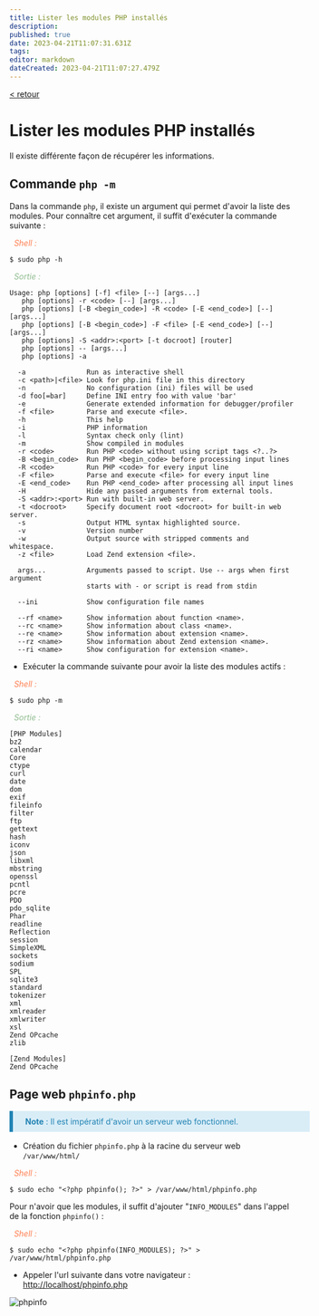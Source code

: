 ```yaml
---
title: Lister les modules PHP installés
description: 
published: true
date: 2023-04-21T11:07:31.631Z
tags: 
editor: markdown
dateCreated: 2023-04-21T11:07:27.479Z
---
```


<html>
<head>
    <meta charset="UTF-8">
    <link rel="stylesheet" href="https://use.fontawesome.com/releases/v5.13.0/css/all.css" integrity="sha384-Bfad6CLCknfcloXFOyFnlgtENryhrpZCe29RTifKEixXQZ38WheV+i/6YWSzkz3V" crossorigin="anonymous">
</head>

[ < retour ](../php/php.md)

# Lister les modules PHP installés

Il existe différente façon de récupérer les informations.

## Commande `php -m`

Dans la commande `php`, il existe un argument qui permet d'avoir la liste des modules. Pour connaître cet argument, il suffit d'exécuter la commande suivante :

<span style="color:coral;"><i class="fas fa-laptop-code"></i>&nbsp;&nbsp;_Shell :_</span>

```shell
$ sudo php -h
```

<span style="color:darkseagreen;"><i class="fas fa-tv"></i>&nbsp;&nbsp;_Sortie :_</span>

```
Usage: php [options] [-f] <file> [--] [args...]
   php [options] -r <code> [--] [args...]
   php [options] [-B <begin_code>] -R <code> [-E <end_code>] [--] [args...]
   php [options] [-B <begin_code>] -F <file> [-E <end_code>] [--] [args...]
   php [options] -S <addr>:<port> [-t docroot] [router]
   php [options] -- [args...]
   php [options] -a

  -a               Run as interactive shell
  -c <path>|<file> Look for php.ini file in this directory
  -n               No configuration (ini) files will be used
  -d foo[=bar]     Define INI entry foo with value 'bar'
  -e               Generate extended information for debugger/profiler
  -f <file>        Parse and execute <file>.
  -h               This help
  -i               PHP information
  -l               Syntax check only (lint)
  -m               Show compiled in modules
  -r <code>        Run PHP <code> without using script tags <?..?>
  -B <begin_code>  Run PHP <begin_code> before processing input lines
  -R <code>        Run PHP <code> for every input line
  -F <file>        Parse and execute <file> for every input line
  -E <end_code>    Run PHP <end_code> after processing all input lines
  -H               Hide any passed arguments from external tools.
  -S <addr>:<port> Run with built-in web server.
  -t <docroot>     Specify document root <docroot> for built-in web server.
  -s               Output HTML syntax highlighted source.
  -v               Version number
  -w               Output source with stripped comments and whitespace.
  -z <file>        Load Zend extension <file>.

  args...          Arguments passed to script. Use -- args when first argument
                   starts with - or script is read from stdin

  --ini            Show configuration file names

  --rf <name>      Show information about function <name>.
  --rc <name>      Show information about class <name>.
  --re <name>      Show information about extension <name>.
  --rz <name>      Show information about Zend extension <name>.
  --ri <name>      Show configuration for extension <name>.
```

* Exécuter la commande suivante pour avoir la liste des modules actifs :

<span style="color:coral;"><i class="fas fa-laptop-code"></i>&nbsp;&nbsp;_Shell :_</span>

```shell
$ sudo php -m
```

<span style="color:darkseagreen;"><i class="fas fa-tv"></i>&nbsp;&nbsp;_Sortie :_</span>

```
[PHP Modules]
bz2
calendar
Core
ctype
curl
date
dom
exif
fileinfo
filter
ftp
gettext
hash
iconv
json
libxml
mbstring
openssl
pcntl
pcre
PDO
pdo_sqlite
Phar
readline
Reflection
session
SimpleXML
sockets
sodium
SPL
sqlite3
standard
tokenizer
xml
xmlreader
xmlwriter
xsl
Zend OPcache
zlib

[Zend Modules]
Zend OPcache
```


## Page web `phpinfo.php`

<div style="width:100%;background-color:#d9edf7;border-left: 6px solid #2183b3;color: #2183b3;margin-top: 16px;margin-bottom: 16px;padding: 10px;"><i class="fas fa-info-circle"></i>&nbsp;&nbsp; <span style="font-weight:bold;">Note</span> : Il est impératif d'avoir un serveur web fonctionnel.</div>

* Création du fichier `phpinfo.php` à la racine du serveur web `/var/www/html/`

<span style="color:coral;"><i class="fas fa-laptop-code"></i>&nbsp;&nbsp;_Shell :_</span>

```shell
$ sudo echo "<?php phpinfo(); ?>" > /var/www/html/phpinfo.php
```

Pour n'avoir que les modules, il suffit d'ajouter "`INFO_MODULES`" dans l'appel de la fonction `phpinfo()` :

<span style="color:coral;"><i class="fas fa-laptop-code"></i>&nbsp;&nbsp;_Shell :_</span>

```shell
$ sudo echo "<?php phpinfo(INFO_MODULES); ?>" > /var/www/html/phpinfo.php
```

* Appeler l'url suivante dans votre navigateur : [http://localhost/phpinfo.php](http://localhost/phpinfo.php)

![phpinfo](../../../img/dev/php/phpinfo.png)
